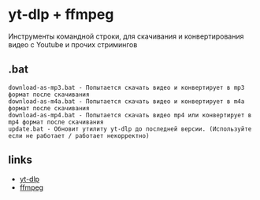 # yt-dlp + ffmpeg

Инструменты командной строки, для скачивания и конвертирования видео с Youtube и прочих стримингов 

## .bat

```
download-as-mp3.bat - Попытается скачать видео и конвертирует в mp3 формат после скачивания 
download-as-m4a.bat - Попытается скачать видео и конвертирует в m4a формат после скачивания
download-as-mp4.bat - Попытается скачать видео mp4 или конвертирует в mp4 формат после скачивания
update.bat - Обновит утилиту yt-dlp до последней версии. (Используйте если не работает / работает некорректно)
```

## links

- [yt-dlp](https://github.com/yt-dlp/yt-dlp)
- [ffmpeg](https://github.com/BtbN/FFmpeg-Builds)